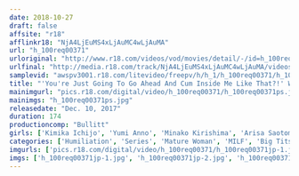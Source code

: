 ```yaml
---
date: 2018-10-27
draft: false
affsite: "r18"
afflinkr18: "NjA4LjEuMS4xLjAuMC4wLjAuMA"
url: "h_100req00371"
urloriginal: "http://www.r18.com/videos/vod/movies/detail/-/id=h_100req00371"
urlfinal: "http://media.r18.com/track/NjA4LjEuMS4xLjAuMC4wLjAuMA/videos/vod/movies/detail/-/id=h_100req00371"
samplevid: "awspv3001.r18.com/litevideo/freepv/h/h_1/h_100req00371/h_100req00371_dmb_w.mp4"
title: "'You're Just Going To Go Ahead And Cum Inside Me Like That?!' Wicked Incest Of A Son Who Lusts After And Fucks His Mother, And A Mother Who For All Of Her Concerns, Finds Herself Getting Completely Turned On 2"
mainimgurl: "pics.r18.com/digital/video/h_100req00371/h_100req00371ps.jpg"
mainimgs: "h_100req00371ps.jpg"
releasedate: "Dec. 10, 2017"
duration: 174
productioncomp: "Bullitt"
girls: ['Kimika Ichijo', 'Yumi Anno', 'Minako Kirishima', 'Arisa Saotome']
categories: ['Humiliation', 'Series', 'Mature Woman', 'MILF', 'Big Tits', 'Relatives', 'Drama', 'Creampie', 'Hi-Def']
imgurls: ['pics.r18.com/digital/video/h_100req00371/h_100req00371jp-1.jpg', 'pics.r18.com/digital/video/h_100req00371/h_100req00371jp-2.jpg', 'pics.r18.com/digital/video/h_100req00371/h_100req00371jp-3.jpg', 'pics.r18.com/digital/video/h_100req00371/h_100req00371jp-4.jpg', 'pics.r18.com/digital/video/h_100req00371/h_100req00371jp-5.jpg', 'pics.r18.com/digital/video/h_100req00371/h_100req00371jp-6.jpg', 'pics.r18.com/digital/video/h_100req00371/h_100req00371jp-7.jpg', 'pics.r18.com/digital/video/h_100req00371/h_100req00371jp-8.jpg', 'pics.r18.com/digital/video/h_100req00371/h_100req00371jp-9.jpg', 'pics.r18.com/digital/video/h_100req00371/h_100req00371jp-10.jpg', 'pics.r18.com/digital/video/h_100req00371/h_100req00371jp-11.jpg', 'pics.r18.com/digital/video/h_100req00371/h_100req00371jp-12.jpg', 'pics.r18.com/digital/video/h_100req00371/h_100req00371jp-13.jpg', 'pics.r18.com/digital/video/h_100req00371/h_100req00371jp-14.jpg', 'pics.r18.com/digital/video/h_100req00371/h_100req00371jp-15.jpg', 'pics.r18.com/digital/video/h_100req00371/h_100req00371jp-16.jpg', 'pics.r18.com/digital/video/h_100req00371/h_100req00371jp-17.jpg', 'pics.r18.com/digital/video/h_100req00371/h_100req00371jp-18.jpg', 'pics.r18.com/digital/video/h_100req00371/h_100req00371jp-19.jpg', 'pics.r18.com/digital/video/h_100req00371/h_100req00371jp-20.jpg']
imgs: ['h_100req00371jp-1.jpg', 'h_100req00371jp-2.jpg', 'h_100req00371jp-3.jpg', 'h_100req00371jp-4.jpg', 'h_100req00371jp-5.jpg', 'h_100req00371jp-6.jpg', 'h_100req00371jp-7.jpg', 'h_100req00371jp-8.jpg', 'h_100req00371jp-9.jpg', 'h_100req00371jp-10.jpg', 'h_100req00371jp-11.jpg', 'h_100req00371jp-12.jpg', 'h_100req00371jp-13.jpg', 'h_100req00371jp-14.jpg', 'h_100req00371jp-15.jpg', 'h_100req00371jp-16.jpg', 'h_100req00371jp-17.jpg', 'h_100req00371jp-18.jpg', 'h_100req00371jp-19.jpg', 'h_100req00371jp-20.jpg']
---
```

